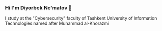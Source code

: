 ### Hi I'm Diyorbek Ne'matov 👋

 I study at the "Cybersecurity" faculty of Tashkent University of Information Technologies named after Muhammad al-Khorazmi
